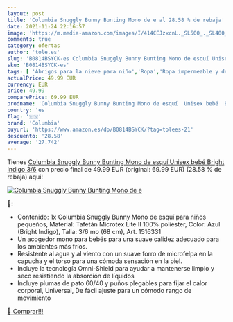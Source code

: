```yaml
---
layout: post
title: 'Columbia Snuggly Bunny Bunting Mono de e al 28.58 % de rebaja'
date: 2021-11-24 22:16:57
image: 'https://m.media-amazon.com/images/I/414CEJzxcnL._SL500_._SL400_.jpg'
comments: true
category: ofertas
author: 'tole.es'
slug: 'B0814BSYCK-es Columbia Snuggly Bunny Bunting Mono de esquí Unisex bebé...'
sku: 'B0814BSYCK-es'
tags: [ 'Abrigos para la nieve para niño','Ropa','Ropa impermeable y de nieve para niño','Ropa para niño','bebé','columbia', ]
actualPrice: 49.99 EUR
currency: EUR
price: 49.99
comparePrice: 69.99 EUR
prodname: 'Columbia Snuggly Bunny Bunting Mono de esquí  Unisex bebé  Bright Indigo  3/6'
country: 'es'
flag: '🇪🇸'
brand: 'Columbia'
buyurl: 'https://www.amazon.es/dp/B0814BSYCK/?tag=tolees-21'
descuento: '28.58'
average: '27.742'
---
```


Tienes [Columbia Snuggly Bunny Bunting Mono de esquí  Unisex bebé  Bright Indigo  3/6](https://www.amazon.es/dp/B0814BSYCK/?tag=tolees-21) con precio final de  49.99 EUR (original: 69.99 EUR) (28.58 %  de rebaja) aqui!

[![Columbia Snuggly Bunny Bunting Mono de e](https://m.media-amazon.com/images/I/414CEJzxcnL._SL500_._SL400_.jpg)](https://www.amazon.es/dp/B0814BSYCK/?tag=tolees-21)

🔎:

- Contenido: 1x Columbia Snuggly Bunny Mono de esquí para niños pequeños, Material: Tafetán Microtex Lite II 100% poliéster, Color: Azul (Bright Indigo), Talla: 3/6 mo (68 cm), Art. 1516331
- Un acogedor mono para bebés para una suave calidez adecuado para los ambientes más fríos.
- Resistente al agua y al viento con un suave forro de microfelpa en la capucha y el torso para una cómoda sensación en la piel.
- Incluye la tecnología Omni-Shield para ayudar a mantenerse limpio y seco resistiendo la absorción de líquidos
- Incluye plumas de pato 60/40 y puños plegables para fijar el calor corporal, Universal, De fácil ajuste para un cómodo rango de movimiento

[🛒 Comprar!!!](https://www.amazon.es/dp/B0814BSYCK/?tag=tolees-21)
